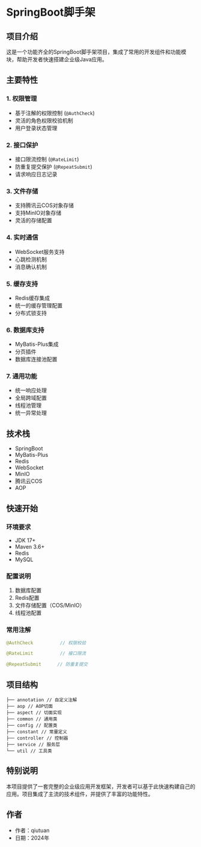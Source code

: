 # SpringBoot脚手架

## 项目介绍

这是一个功能齐全的SpringBoot脚手架项目，集成了常用的开发组件和功能模块，帮助开发者快速搭建企业级Java应用。

## 主要特性

### 1. 权限管理

- 基于注解的权限控制 (`@AuthCheck`)
- 灵活的角色权限校验机制
- 用户登录状态管理

### 2. 接口保护

- 接口限流控制 (`@RateLimit`)
- 防重复提交保护 (`@RepeatSubmit`)
- 请求响应日志记录

### 3. 文件存储

- 支持腾讯云COS对象存储
- 支持MinIO对象存储
- 灵活的存储配置

### 4. 实时通信

- WebSocket服务支持
- 心跳检测机制
- 消息确认机制

### 5. 缓存支持

- Redis缓存集成
- 统一的缓存管理配置
- 分布式锁支持

### 6. 数据库支持

- MyBatis-Plus集成
- 分页插件
- 数据库连接池配置

### 7. 通用功能

- 统一响应处理
- 全局跨域配置
- 线程池管理
- 统一异常处理

## 技术栈

- SpringBoot
- MyBatis-Plus
- Redis
- WebSocket
- MinIO
- 腾讯云COS
- AOP

## 快速开始

### 环境要求

- JDK 17+
- Maven 3.6+
- Redis
- MySQL

### 配置说明

1. 数据库配置
2. Redis配置
3. 文件存储配置（COS/MinIO）
4. 线程池配置

### 常用注解

```java
@AuthCheck          // 权限校验

@RateLimit          // 接口限流

@RepeatSubmit      // 防重复提交
```

## 项目结构

```
├── annotation // 自定义注解
├── aop // AOP切面
├── aspect // 切面实现
├── common // 通用类
├── config // 配置类
├── constant // 常量定义
├── controller // 控制器
├── service // 服务层
└── util // 工具类
```

## 特别说明

本项目提供了一套完整的企业级应用开发框架，开发者可以基于此快速构建自己的应用。项目集成了主流的技术组件，并提供了丰富的功能特性。

## 作者

- 作者：qiutuan
- 日期：2024年
